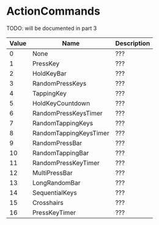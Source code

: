 # ActionCommands
TODO: will be documented in part 3

|Value|Name|Description|
|-----|----|-----------|
|0|None|???|
|1|PressKey|???|
|2|HoldKeyBar|???|
|3|RandomPressKeys|???|
|4|TappingKey|???|
|5|HoldKeyCountdown|???|
|6|RandomPressKeysTimer|???|
|7|RandomTappingKeys|???|
|8|RandomTappingKeysTimer|???|
|9|RandomPressBar|???|
|10|RandomTappingBar|???|
|11|RandomPressKeyTimer|???|
|12|MultiPressBar|???|
|13|LongRandomBar|???|
|14|SequentialKeys|???|
|15|Crosshairs|???|
|16|PressKeyTimer|???|